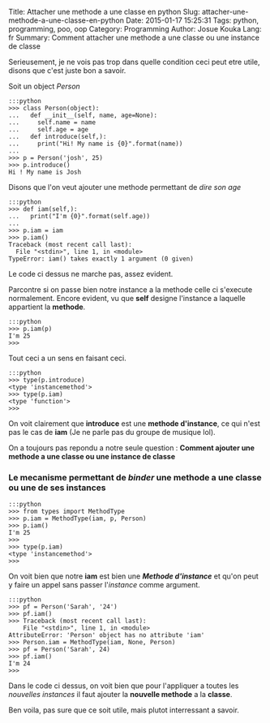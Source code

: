 Title: Attacher une methode a une classe en python
Slug: attacher-une-methode-a-une-classe-en-python
Date: 2015-01-17 15:25:31
Tags: python, programming, poo, oop
Category: Programming
Author: Josue Kouka 
Lang: fr
Summary: Comment attacher une methode a une classe ou une instance de classe

Serieusement, je ne vois pas trop dans quelle condition ceci peut etre utile, disons que c'est juste bon a savoir.

Soit un object *Person*

    :::python
    >>> class Person(object):
    ...   def __init__(self, name, age=None):
    ...     self.name = name
    ...     self.age = age
    ...   def introduce(self,):
    ...     print("Hi! My name is {0}".format(name))
    ...
    >>> p = Person('josh', 25)
    >>> p.introduce()
    Hi ! My name is Josh


Disons que l'on veut ajouter une methode permettant de _dire son age_

    :::python
    >>> def iam(self,):
    ...   print("I'm {0}".format(self.age))
    ...
    >>> p.iam = iam
    >>> p.iam()
    Traceback (most recent call last):
      File "<stdin>", line 1, in <module>
    TypeError: iam() takes exactly 1 argument (0 given)


Le code ci dessus ne marche pas, assez evident. 

Parcontre si on passe bien notre instance a la methode celle ci s'execute normalement. Encore evident, vu que **self** designe l'instance a laquelle appartient la **methode**. 

    :::python
    >>> p.iam(p)
    I'm 25
    >>>


Tout ceci a un sens en faisant ceci.

    :::python
    >>> type(p.introduce)
    <type 'instancemethod'>
    >>> type(p.iam)
    <type 'function'>
    >>>


On voit clairement que **introduce** est une **methode d'instance**, ce qui n'est pas le cas de **iam** (Je ne parle pas du groupe de musique lol).

On a toujours pas repondu a notre seule question : **Comment ajouter une methode a une classe ou une instance de classe**


### Le mecanisme permettant de *binder* une methode a une classe ou une de ses instances

    :::python
    >>> from types import MethodType
    >>> p.iam = MethodType(iam, p, Person)
    >>> p.iam()
    I'm 25
    >>> 
    >>> type(p.iam)
    <type 'instancemethod'>
    >>>

On voit bien que notre **iam** est bien une ***Methode d'instance*** et qu'on peut y faire un appel sans passer l'_instance_ comme argument.

    :::python
    >>> pf = Person('Sarah', '24')
    >>> pf.iam()
    >>> Traceback (most recent call last):
        File "<stdin>", line 1, in <module>
    AttributeError: 'Person' object has no attribute 'iam'
    >>> Person.iam = MethodType(iam, None, Person)
    >>> pf = Person('Sarah', 24)
    >>> pf.iam()
    I'm 24
    >>>


Dans le code ci dessus, on voit bien que pour l'appliquer a toutes les _nouvelles instances_ il faut ajouter la **nouvelle methode** a la **classe**.

Ben voila, pas sure que ce soit utile, mais plutot interressant a savoir.






